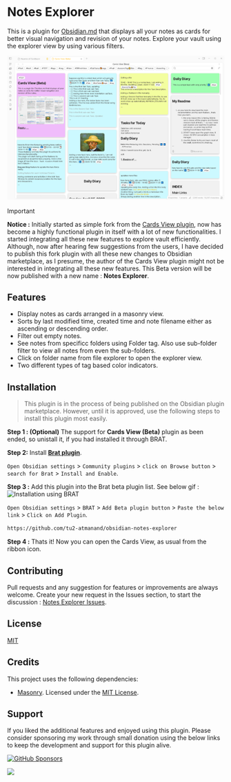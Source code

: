 # Notes Explorer

This is a plugin for [Obsidian.md](https://obsidian.md) that displays all your notes as cards for better visual navigation and revision of your notes. Explore your vault using the explorer view by using various filters.

![Thumbnail](./assets/Thumbnail2.png)

>[!IMPORTANT]
> **Notice :** Initially started as simple fork from the [Cards View plugin](https://github.com/jillro/obsidian-cards-view-plugin), now has become a highly functional plugin in itself with a lot of new functionalities. I started integrating all these new features to explore vault efficiently. Although, now after hearing few suggestions from the users, I have decided to publish this fork plugin with all these new changes to Obsidian marketplace, as I presume, the author of the Cards View plugin might not be interested in integrating all these new features. This Beta version will be now published with a new name : **Notes Explorer**.

## Features

- Display notes as cards arranged in a masonry view.
- Sorts by last modified time, created time and note filename either as ascending or descending order.
- Filter out empty notes.
- See notes from specificc folders using Folder tag. Also use sub-folder filter to view all notes from even the sub-folders.
- Click on folder name from file explorer to open the explorer view.
- Two different types of tag based color indicators.

## Installation

> This plugin is in the process of being published on the Obsidian plugin marketplace. However, until it is approved, use the following steps to install this plugin most easily.

**Step 1 : (Optional)** The support for **Cards View (Beta)** plugin as been ended, so unistall it, if you had installed it through BRAT.

**Step 2:** Install [**Brat plugin**](obsidian://show-plugin?id=obsidian42-brat).

`Open Obsidian settings` > `Community plugins` > `click on Browse button` > `search for Brat` > `Install and Enable`.

**Step 3 :** Add this plugin into the Brat beta plugin list. See below gif :
![Installation using BRAT](./assets/InstallInBRAT.gif)

`Open Obsidian settings` > `BRAT` > `Add Beta plugin button` > `Paste the below link` > `Click on Add Plugin`.

```md
https://github.com/tu2-atmanand/obsidian-notes-explorer
```

**Step 4 :** Thats it! Now you can open the Cards View, as usual from the ribbon icon.

## Contributing

Pull requests and any suggestion for features or improvements are always welcome. Create your new request in the Issues section, to start the discussion : [Notes Explorer Issues](https://github.com/tu2-atmanand/obsidian-notes-explorer).

## License

[MIT](https://choosealicense.com/licenses/mit/)

## Credits

This project uses the following dependencies:

- [Masonry](https://masonry.desandro.com/). Licensed under the [MIT License](https://desandro.mit-license.org/).

## Support

If you liked the additional features and enjoyed using this plugin. Please consider sponsoring my work through small donation using the below links to keep the development and support for this plugin alive.

[![GitHub Sponsors](https://img.shields.io/github/sponsors/tu2-atmanand?label=Sponsor&logo=GitHub%20Sponsors&style=for-the-badge)](https://github.com/sponsors/tu2-atmanand)

<a href="https://www.buymeacoffee.com/tu2_atmanand"><img src="https://img.buymeacoffee.com/button-api/?text=Buy me a book&emoji=📖&slug=tu2_atmanand&button_colour=BD5FFF&font_colour=ffffff&font_family=Cookie&outline_colour=000000&coffee_colour=FFDD00" /></a>
